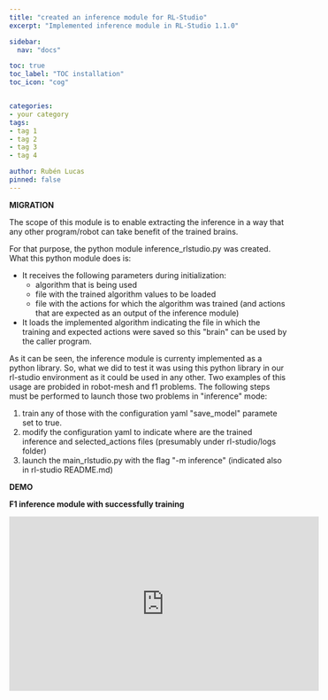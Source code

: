 ```yaml
---
title: "created an inference module for RL-Studio"
excerpt: "Implemented inference module in RL-Studio 1.1.0"

sidebar:
  nav: "docs"

toc: true
toc_label: "TOC installation"
toc_icon: "cog"


categories:
- your category
tags:
- tag 1
- tag 2
- tag 3
- tag 4

author: Rubén Lucas
pinned: false
---
```


<strong>MIGRATION</strong>

The scope of this module is to enable extracting the inference in a way that any other program/robot can take benefit of the trained brains.

For that purpose, the python module inference_rlstudio.py was created.
What this python module does is:
- It receives the following parameters during initialization:
  - algorithm that is being used
  - file with the trained algorithm values to be loaded
  - file with the actions for which the algorithm was trained (and actions that are expected as an output of the inference module)
- It loads the implemented algorithm indicating the file in which the training and expected actions were saved so this "brain" can be used by the caller program.

As it can be seen, the inference module is currenty implemented as a python library.
So, what we did to test it was using this python library in our rl-studio environment as it could be used in any other.
Two examples of this usage are probided in robot-mesh and f1 problems.
The following steps must be performed to launch those two problems in "inference" mode:
1. train any of those with the configuration yaml "save_model" paramete set to true.
2. modify the configuration yaml to indicate where are the trained inference and selected_actions files (presumably under rl-studio/logs folder)
3. launch the main_rlstudio.py with the flag "-m inference" (indicated also in rl-studio README.md)

<strong>DEMO</strong>

<strong>F1 inference module with successfully training</strong>

<iframe width="560" height="315" src="https://www.youtube.com/embed/Ow_uxY1qjBU" title="YouTube video player" frameborder="0" allow="accelerometer; autoplay; clipboard-write; encrypted-media; gyroscope; picture-in-picture" allowfullscreen></iframe>
